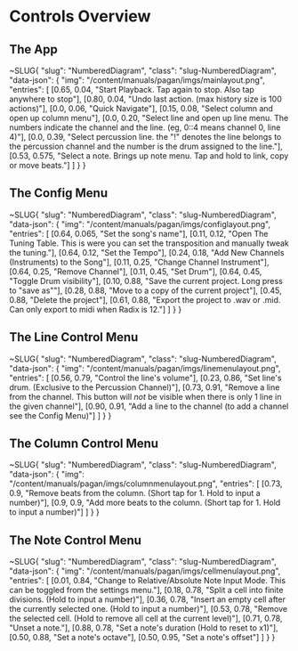 # Controls Overview
## The App

~SLUG{
    "slug": "NumberedDiagram",
    "class": "slug-NumberedDiagram",
    "data-json": {
        "img": "/content/manuals/pagan/imgs/mainlayout.png",
        "entries": [
            [0.65, 0.04, "Start Playback. Tap again to stop. Also tap anywhere to stop"],
            [0.80, 0.04, "Undo last action. (max history size is 100 actions)"],
            [0.0, 0.06, "Quick Navigate"],
            [0.15, 0.08, "Select column and open up column menu"],
            [0.0, 0.20, "Select line and open up line menu. The numbers indicate the channel and the line. (eg, 0::4 means channel 0, line 4)"],
            [0.0, 0.39, "Select percussion line. the \"!\" denotes the line belongs to the percussion channel and the number is the drum assigned to the line."],
            [0.53, 0.575, "Select a note. Brings up note menu. Tap and hold to link, copy or move beats."]
        ]
    }
}

## The Config Menu

~SLUG{
    "slug": "NumberedDiagram",
    "class": "slug-NumberedDiagram",
    "data-json": {
        "img": "/content/manuals/pagan/imgs/configlayout.png",
        "entries": [
            [0.64, 0.065, "Set the song's name"],
            [0.11, 0.12, "Open The Tuning Table. This is were you can set the transposition and manually tweak the tuning."],
            [0.64, 0.12, "Set the Tempo"],
            [0.24, 0.18, "Add New Channels (Instruments) to the Song"],
            [0.11, 0.25, "Change Channel Instrument"],
            [0.64, 0.25, "Remove Channel"],
            [0.11, 0.45, "Set Drum"],
            [0.64, 0.45, "Toggle Drum visibility"],
            [0.10, 0.88, "Save the current project. Long press to \"save as\""],
            [0.28, 0.88, "Move to a copy of the current project"],
            [0.45, 0.88, "Delete the project"],
            [0.61, 0.88, "Export the project to .wav or .mid. Can only export to midi when Radix is 12."]
        ]
    }
}

## The Line Control Menu

~SLUG{
    "slug": "NumberedDiagram",
    "class": "slug-NumberedDiagram",
    "data-json": {
        "img": "/content/manuals/pagan/imgs/linemenulayout.png",
        "entries": [
            [0.56, 0.79, "Control the line's volume"],
            [0.23, 0.86, "Set line's drum. (Exclusive to the Percussion Channel)"],
            [0.73, 0.91, "Remove a line from the channel. This button will *not* be visible when there is only 1 line in the given channel"],
            [0.90, 0.91, "Add a line to the channel (to add a channel see the Config Menu)"]
        ]
    }
}

## The Column Control Menu

~SLUG{
    "slug": "NumberedDiagram",
    "class": "slug-NumberedDiagram",
    "data-json": {
        "img": "/content/manuals/pagan/imgs/columnmenulayout.png",
        "entries": [
            [0.73, 0.9, "Remove beats from the column. (Short tap for 1. Hold to input a number)"],
            [0.9, 0.9, "Add more beats to the column. (Short tap for 1. Hold to input a number)"]
        ]
    }
}

## The Note Control Menu

~SLUG{
    "slug": "NumberedDiagram",
    "class": "slug-NumberedDiagram",
    "data-json": {
        "img": "/content/manuals/pagan/imgs/cellmenulayout.png",
        "entries": [
            [0.01, 0.84, "Change to Relative/Absolute Note Input Mode. This can be toggled from the settings menu."],
            [0.18, 0.78, "Split a cell into finite divisions. (Hold to input a number)"],
            [0.36, 0.78, "Insert an empty cell after the currently selected one. (Hold to input a number)"],
            [0.53, 0.78, "Remove the selected cell. (Hold to remove all cell at the current level)"],
            [0.71, 0.78, "Unset a note."],
            [0.88, 0.78, "Set a note's duration (Hold to reset to x1)"],
            [0.50, 0.88, "Set a note's octave"],
            [0.50, 0.95, "Set a note's offset"]
        ]
    }
}


